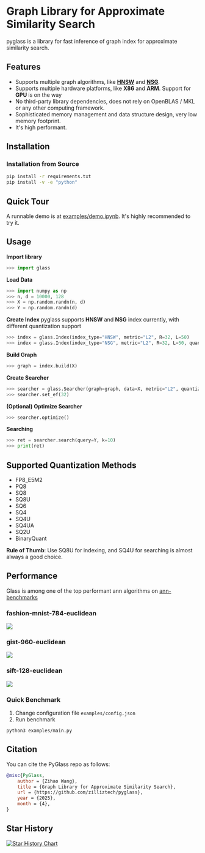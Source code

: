# Graph Library for Approximate Similarity Search

pyglass is a library for fast inference of graph index for approximate similarity search.

## Features

- Supports multiple graph algorithms, like [**HNSW**](https://github.com/nmslib/hnswlib) and [**NSG**](https://github.com/ZJULearning/nsg).
- Supports multiple hardware platforms, like **X86** and **ARM**. Support for **GPU** is on the way
- No third-party library dependencies, does not rely on OpenBLAS / MKL or any other computing framework.
- Sophisticated memory management and data structure design, very low memory footprint.
- It's high performant.

## Installation

### Installation from Source
``` bash
pip install -r requirements.txt
pip install -v -e "python"
```

## Quick Tour
A runnable demo is at [examples/demo.ipynb](https://github.com/zilliztech/pyglass/blob/master/examples/demo.ipynb). It's highly recommended to try it.

## Usage
**Import library**
```python
>>> import glass
```
**Load Data**
```python
>>> import numpy as np
>>> n, d = 10000, 128
>>> X = np.random.randn(n, d)
>>> Y = np.random.randn(d)
```
**Create Index**
pyglass supports **HNSW** and **NSG** index currently, with different quantization support
```python
>>> index = glass.Index(index_type="HNSW", metric="L2", R=32, L=50)
>>> index = glass.Index(index_type="NSG", metric="L2", R=32, L=50, quant="SQ8U")
```
**Build Graph**
```python
>>> graph = index.build(X)
```
**Create Searcher**
```python
>>> searcher = glass.Searcher(graph=graph, data=X, metric="L2", quantizer="SQ4U")
>>> searcher.set_ef(32)
```
**(Optional) Optimize Searcher**
```python
>>> searcher.optimize()
```
**Searching**
```python
>>> ret = searcher.search(query=Y, k=10)
>>> print(ret)
```

## Supported Quantization Methods

- FP8_E5M2
- PQ8
- SQ8
- SQ8U
- SQ6
- SQ4
- SQ4U
- SQ4UA
- SQ2U
- BinaryQuant

**Rule of Thumb**: Use SQ8U for indexing, and SQ4U for searching is almost always a good choice.

## Performance

Glass is among one of the top performant ann algorithms on [ann-benchmarks](https://ann-benchmarks.com/)

### fashion-mnist-784-euclidean
![](docs/figures/fashion-mnist-784-euclidean_10_euclidean.png)
### gist-960-euclidean
![](docs/figures/gist-960-euclidean_10_euclidean.png)
### sift-128-euclidean
![](docs/figures/sift-128-euclidean_10_euclidean.png)

### Quick Benchmark

1. Change configuration file `examples/config.json`
2. Run benchmark
```
python3 examples/main.py
```

## Citation

You can cite the PyGlass repo as follows:
```bibtex
@misc{PyGlass,
    author = {Zihao Wang},
    title = {Graph Library for Approximate Similarity Search},
    url = {https://github.com/zilliztech/pyglass},
    year = {2025},
    month = {4},
}
```

## Star History

[![Star History Chart](https://api.star-history.com/svg?repos=hhy3/pyglass&type=Date)](https://www.star-history.com/#hhy3/pyglass&Date)